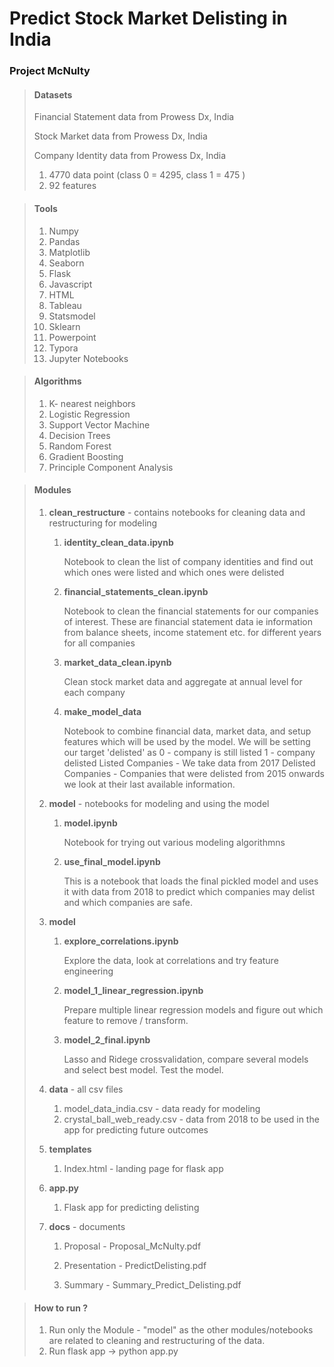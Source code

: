 # Predict Stock Market Delisting in India 

### Project McNulty

> #### Datasets
> Financial Statement data from Prowess Dx, India
>
> Stock Market data from Prowess Dx, India
>
> Company Identity data from Prowess Dx, India 
>
>  1.  4770 data point (class 0 = 4295, class 1 = 475 )
>  2.  92 features



> #### Tools
>
> 1. Numpy
> 2. Pandas
> 3. Matplotlib
> 4. Seaborn
> 5. Flask
> 6. Javascript
> 7. HTML
> 8. Tableau
> 9. Statsmodel
> 10. Sklearn
> 11. Powerpoint
> 12. Typora
> 13. Jupyter Notebooks



> #### Algorithms
>
> 1. K- nearest neighbors
> 2. Logistic Regression
> 3. Support Vector Machine
> 4. Decision Trees
> 5. Random Forest
> 6. Gradient Boosting
> 7. Principle Component Analysis



> #### Modules 
>
> 1. **clean_restructure** - contains notebooks for cleaning data and restructuring for modeling
>
>    1. **identity_clean_data.ipynb** 
>
>       Notebook to clean the list of company identities and find out which ones were listed and which ones were delisted
>
>    2. **financial_statements_clean.ipynb**
>
>       Notebook to clean the financial statements for our companies of interest. These are financial statement data ie information from balance sheets, income statement etc. for different years for all companies 
>
>    3. **market_data_clean.ipynb**
>
>       Clean stock market data and aggregate at annual level for each company
>
>    4. **make_model_data**
>
>       Notebook to combine financial data, market data, and setup features which will be used by the model. We will be setting our target 'delisted' as 0 - company is still listed 1 - company delisted
>       Listed Companies - We take data from 2017 Delisted Companies - Companies that were delisted from 2015 onwards we look at their last available information.
>
> 2. **model** - notebooks for modeling and using the model
>
>    1. **model.ipynb**
>
>       Notebook for trying out various modeling algorithmns
>
>    2. **use_final_model.ipynb**
>
>       This is a notebook that loads the final pickled model and uses it with data from 2018 to predict which companies may delist and which companies are safe. 
>
> 3. **model**
>
>    1. **explore_correlations.ipynb**
>
>       Explore  the data, look at correlations and try feature engineering
>
>    2. **model_1_linear_regression.ipynb**
>
>       Prepare multiple linear regression models and figure out which feature to remove / transform.
>
>    3. **model_2_final.ipynb**
>
>       Lasso and Ridege crossvalidation, compare several models and select best model. Test the model.
>
> 4. **data** - all csv files
>
>    1. model_data_india.csv - data ready for modeling
>    2. crystal_ball_web_ready.csv - data from 2018 to be used in the app for predicting future outcomes
>
> 5. **templates**
>
>    1. Index.html - landing page for flask app
>
> 6. **app.py** 
>
>    1. Flask app for predicting delisting
>
> 7. **docs** - documents 
>
>    1. Proposal - Proposal_McNulty.pdf
>
>    2. Presentation - PredictDelisting.pdf
>
>    3. Summary - Summary_Predict_Delisting.pdf
>
>



> #### How to run ?
>
> 1. Run only the Module - "model" as the other modules/notebooks are related to cleaning and restructuring of the data. 
> 2. Run flask app -> python app.py

